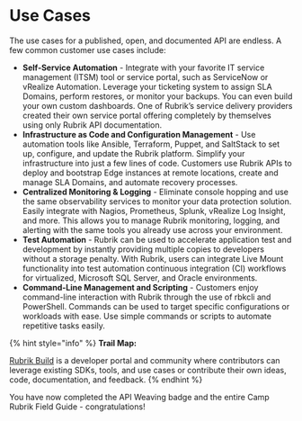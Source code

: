 # Use Cases

The use cases for a published, open, and documented API are endless. A few common customer use cases include:

* **Self-Service Automation** - Integrate with your favorite IT service management (ITSM) tool or service portal, such as ServiceNow or vRealize Automation. Leverage your ticketing system to assign SLA Domains, perform restores, or monitor your backups. You can even build your own custom dashboards. One of Rubrik’s service delivery providers created their own service portal offering completely by themselves using only Rubrik API documentation.
* **Infrastructure as Code and Configuration Management** - Use automation tools like Ansible, Terraform, Puppet, and SaltStack to set up, configure, and update the Rubrik platform. Simplify your infrastructure into just a few lines of code. Customers use Rubrik APIs to deploy and bootstrap Edge instances at remote locations, create and manage SLA Domains, and automate recovery processes. 
* **Centralized Monitoring & Logging** - Eliminate console hopping and use the same observability services to monitor your data protection solution. Easily integrate with Nagios, Prometheus, Splunk, vRealize Log Insight, and more. This allows you to manage Rubrik monitoring, logging, and alerting with the same tools you already use across your environment.
* **Test Automation** - Rubrik can be used to accelerate application test and development by instantly providing multiple copies to developers without a storage penalty. With Rubrik, users can integrate Live Mount functionality into test automation continuous integration (CI) workflows for virtualized, Microsoft SQL Server, and Oracle environments.
* **Command-Line Management and Scripting** - Customers enjoy command-line interaction with Rubrik through the use of rbkcli and PowerShell. Commands can be used to target specific configurations or workloads with ease. Use simple commands or scripts to automate repetitive tasks easily.

{% hint style="info" %}
**Trail Map:**

[Rubrik Build](https://build.rubrik.com) is a developer portal and community where contributors can leverage existing SDKs, tools, and use cases or contribute their own ideas, code, documentation, and feedback.
{% endhint %}

You have now completed the API Weaving badge and the entire Camp Rubrik Field Guide - congratulations!
